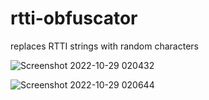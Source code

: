 # rtti-obfuscator

replaces RTTI strings with random characters

![Screenshot 2022-10-29 020432](https://user-images.githubusercontent.com/53710132/198816626-82288b80-706a-462f-aa95-b0bbf3389fcf.png)

![Screenshot 2022-10-29 020644](https://user-images.githubusercontent.com/53710132/198816629-33152591-7c10-40e7-ada1-bdb991b10765.png)
